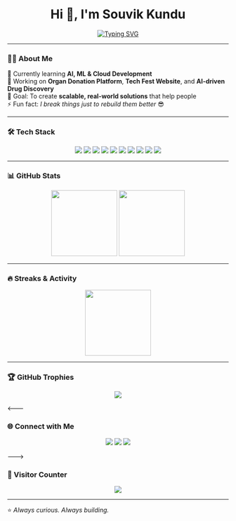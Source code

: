 <!-- Super Fancy GitHub Profile README -->

<h1 align="center">Hi 👋, I'm Souvik Kundu</h1>

<p align="center">
  <a href="https://git.io/typing-svg">
    <img src="https://readme-typing-svg.demolab.com?font=Fira+Code&weight=600&size=24&pause=1000&color=00F7FF&center=true&vCenter=true&width=600&lines=🚀+2nd-year+CSE+(AI%2FML)+Student;💡+Building+Impactful+Tech;🌱+Learning+AI+%7C+ML+%7C+Cloud;🎯+Goal%3A+Scalable+Solutions+that+Help+People" alt="Typing SVG" />
  </a>
</p>

---

### 👨‍💻 About Me  
🌱 Currently learning **AI, ML & Cloud Development**  
🔭 Working on **Organ Donation Platform**, **Tech Fest Website**, and **AI-driven Drug Discovery**  
🎯 Goal: To create **scalable, real-world solutions** that help people  
⚡ Fun fact: *I break things just to rebuild them better* 😎  

---

### 🛠️ Tech Stack  
<p align="center">
  <img src="https://img.shields.io/badge/Python-3776AB?style=for-the-badge&logo=python&logoColor=white"/>
  <img src="https://img.shields.io/badge/Java-ED8B00?style=for-the-badge&logo=openjdk&logoColor=white"/>
  <img src="https://img.shields.io/badge/C++-00599C?style=for-the-badge&logo=cplusplus&logoColor=white"/>
  <img src="https://img.shields.io/badge/HTML5-E34F26?style=for-the-badge&logo=html5&logoColor=white"/>
  <img src="https://img.shields.io/badge/CSS3-1572B6?style=for-the-badge&logo=css3&logoColor=white"/>
  <img src="https://img.shields.io/badge/JavaScript-F7DF1E?style=for-the-badge&logo=javascript&logoColor=black"/>
  <img src="https://img.shields.io/badge/React-20232A?style=for-the-badge&logo=react&logoColor=61DAFB"/>
  <img src="https://img.shields.io/badge/MySQL-4479A1?style=for-the-badge&logo=mysql&logoColor=white"/>
  <img src="https://img.shields.io/badge/Firebase-FFCA28?style=for-the-badge&logo=firebase&logoColor=black"/>
  <img src="https://img.shields.io/badge/Supabase-3ECF8E?style=for-the-badge&logo=supabase&logoColor=black"/>
</p>

---

### 📊 GitHub Stats  
<p align="center">
  <img src="https://github-readme-stats.vercel.app/api?username=your-username&show_icons=true&theme=tokyonight" height="150"/>
  <img src="https://github-readme-stats.vercel.app/api/top-langs/?username=your-username&layout=compact&theme=tokyonight" height="150"/>
</p>

---

### 🔥 Streaks & Activity  
<p align="center">
  <img src="https://github-readme-streak-stats.herokuapp.com/?user=your-username&theme=tokyonight" height="150"/>
</p>

---

### 🏆 GitHub Trophies  
<p align="center">
  <img src="https://github-profile-trophy.vercel.app/?username=your-username&theme=tokyonight&no-frame=true&row=1&column=6" />
</p>

<---

### 🌐 Connect with Me  
<p align="center">
  <a href="https://www.linkedin.com/"><img src="https://img.shields.io/badge/LinkedIn-%230077B5.svg?&style=for-the-badge&logo=linkedin&logoColor=white"/></a>
  <a href="mailto:your-email@gmail.com"><img src="https://img.shields.io/badge/Gmail-D14836?style=for-the-badge&logo=gmail&logoColor=white"/></a>
  <a href="https://your-portfolio-link.com"><img src="https://img.shields.io/badge/Portfolio-000000?style=for-the-badge&logo=vercel&logoColor=white"/></a>
</p>

--->

### 👀 Visitor Counter  
<p align="center">
  <img src="https://komarev.com/ghpvc/?username=your-username&style=for-the-badge&color=blue"/>
</p>

---

⭐ *Always curious. Always building.*  
